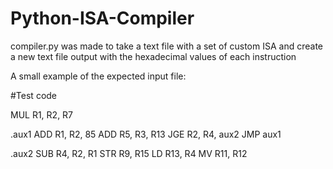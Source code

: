 # Python-ISA-Compiler
compiler.py was made to take a text file with a set of custom ISA and create a new text file output with the hexadecimal values of each instruction

A small example of the expected input file:

#Test code

MUL R1, R2, R7

.aux1
ADD R1, R2, 85
ADD R5, R3, R13
JGE R2, R4, aux2
JMP aux1

.aux2
SUB R4, R2, R1
STR R9, R15
LD R13, R4
MV R11, R12

